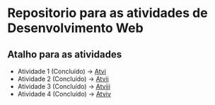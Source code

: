 # Repositorio para as atividades de Desenvolvimento Web

## Atalho para as atividades ##

- Atividade 1 (Concluído) -> [Atvi](https://github.com/Jonatas-Dallo/Atv-Desenvolvimento-Web-3/tree/Atvi) <br>
- Atividade 2 (Concluído) -> [Atvii](https://github.com/Jonatas-Dallo/Atv-Desenvolvimento-Web-3/tree/Atvii) <br>
- Atividade 3 (Concluído) -> [Atviii](https://github.com/Jonatas-Dallo/Atv-Desenvolvimento-Web-3/tree/atviii) <br>
- Atividade 4 (Concluído) -> [Atviv](https://github.com/Jonatas-Dallo/Atv-Desenvolvimento-Web-3/tree/atviv) <br>
